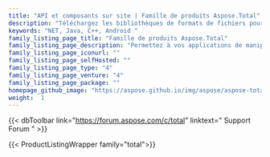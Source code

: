 ```yaml
---
title: "API et composants sur site | Famille de produits Aspose.Total"
description: "Téléchargez les bibliothèques de formats de fichiers pour .NET, Java, C++ et Android. Contient également l'extension Reporting Services, les composants SharePoint et les exportateurs JasperReports pour tous les formats de fichiers Office."
keywords: "NET, Java, C++, Android "
family_listing_page_title: "Famille de produits Aspose.Total"
family_listing_page_description: "Permettez à vos applications de manipuler plus de 100 formats de fichiers. Comprend tous nos 52 produits individuels."
family_listing_page_iconurl: ""
family_listing_page_selfHosted: ""
family_listing_page_type: "4"
family_listing_page_venture: "4"
family_listing_page_package: ""
homepage_github_image: "https://aspose.github.io/img/aspose/aspose-total.png"
weight:  1
---
```


{{< dbToolbar link="https://forum.aspose.com/c/total" linktext=" Support Forum " >}}

{{< ProductListingWrapper family="total">}}

